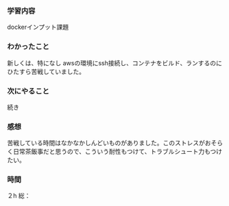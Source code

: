 ### 学習内容
dockerインプット課題
### わかったこと
新しくは、特になし
awsの環境にssh接続し、コンテナをビルド、ランするのにひたすら苦戦していました。
### 次にやること
続き
### 感想
苦戦している時間はなかなかしんどいものがありました。このストレスがおそらく日常茶飯事だと思うので、こういう耐性もつけて、トラブルシュート力もつけたい。
### 時間
２h
総：
